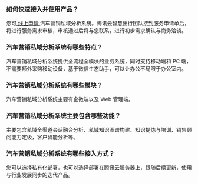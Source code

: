 ### 如何快速接入并使用产品？
您可[ 线上申请 ](https://cloud.tencent.com/apply/p/mdag2h9s5zp)汽车营销私域分析系统。腾讯云智慧出行团队接到服务申请单后，将进行服务需求审核，审核通过后将与您联系，进行初步需求确认与商务洽谈。

### 汽车营销私域分析系统有哪些特点？
汽车营销私域分析系统提供全流程全模块的业务系统，同时支持移动端和 PC 端，不需要额外采购移动设备，基于微信生态助手，可以让办公不局限于办公室内。

### 汽车营销私域分析系统有哪些模块？
汽车营销私域分析系统主要有企微端以及 Web 管理端。

### 汽车营销私域分析系统主要包含哪些功能？
主要包含私域全渠道会话融合分析、私域知识图谱构建、知识提炼与培训、销售顾问能力定级，客户智能分析等。

### 汽车营销私域分析系统有哪些接入方式？
您可以选择私有化部署，也可以选择部署在腾讯云服务器上，跟随后续更新，使用与行业发展同步的迭代产品。
